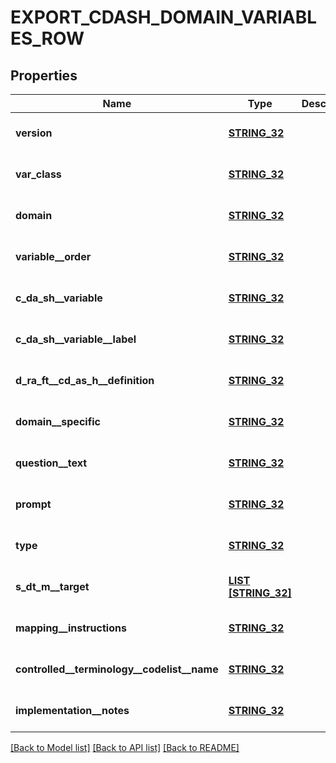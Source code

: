 # EXPORT_CDASH_DOMAIN_VARIABLES_ROW

## Properties
Name | Type | Description | Notes
------------ | ------------- | ------------- | -------------
**version** | [**STRING_32**](STRING_32.md) |  | [optional] [default to null]
**var_class** | [**STRING_32**](STRING_32.md) |  | [optional] [default to null]
**domain** | [**STRING_32**](STRING_32.md) |  | [optional] [default to null]
**variable__order** | [**STRING_32**](STRING_32.md) |  | [optional] [default to null]
**c_da_sh__variable** | [**STRING_32**](STRING_32.md) |  | [optional] [default to null]
**c_da_sh__variable__label** | [**STRING_32**](STRING_32.md) |  | [optional] [default to null]
**d_ra_ft__cd_as_h__definition** | [**STRING_32**](STRING_32.md) |  | [optional] [default to null]
**domain__specific** | [**STRING_32**](STRING_32.md) |  | [optional] [default to null]
**question__text** | [**STRING_32**](STRING_32.md) |  | [optional] [default to null]
**prompt** | [**STRING_32**](STRING_32.md) |  | [optional] [default to null]
**type** | [**STRING_32**](STRING_32.md) |  | [optional] [default to null]
**s_dt_m__target** | [**LIST [STRING_32]**](STRING_32.md) |  | [optional] [default to null]
**mapping__instructions** | [**STRING_32**](STRING_32.md) |  | [optional] [default to null]
**controlled__terminology__codelist__name** | [**STRING_32**](STRING_32.md) |  | [optional] [default to null]
**implementation__notes** | [**STRING_32**](STRING_32.md) |  | [optional] [default to null]

[[Back to Model list]](../README.md#documentation-for-models) [[Back to API list]](../README.md#documentation-for-api-endpoints) [[Back to README]](../README.md)


